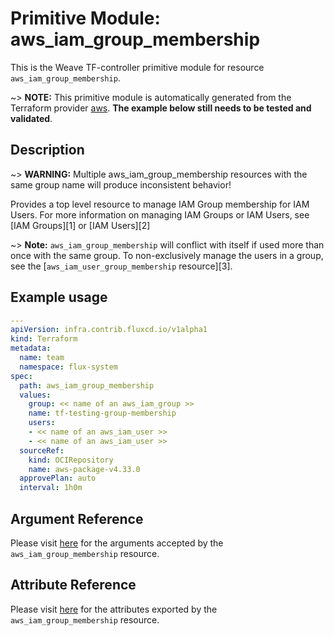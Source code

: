 
# Primitive Module: aws_iam_group_membership

This is the Weave TF-controller primitive module for resource `aws_iam_group_membership`.

~> **NOTE:** This primitive module is automatically generated from the Terraform provider [aws](https://registry.terraform.io/providers/hashicorp/aws/latest/docs/resources/iam_group_membership). **The example below still needs to be tested and validated**.

## Description

~> **WARNING:** Multiple aws_iam_group_membership resources with the same group name will produce inconsistent behavior!

Provides a top level resource to manage IAM Group membership for IAM Users. For
more information on managing IAM Groups or IAM Users, see [IAM Groups][1] or
[IAM Users][2]

~> **Note:** `aws_iam_group_membership` will conflict with itself if used more than once with the same group. To non-exclusively manage the users in a group, see the
[`aws_iam_user_group_membership` resource][3].

## Example usage

```yaml
---
apiVersion: infra.contrib.fluxcd.io/v1alpha1
kind: Terraform
metadata:
  name: team
  namespace: flux-system
spec:
  path: aws_iam_group_membership
  values:
    group: << name of an aws_iam_group >>
    name: tf-testing-group-membership
    users:
    - << name of an aws_iam_user >>
    - << name of an aws_iam_user >>
  sourceRef:
    kind: OCIRepository
    name: aws-package-v4.33.0
  approvePlan: auto
  interval: 1h0m
```

## Argument Reference

Please visit [here](https://registry.terraform.io/providers/hashicorp/aws/4.33.0/docs/resources/iam_group_membership#argument-reference) for the arguments accepted by the `aws_iam_group_membership` resource.

## Attribute Reference

Please visit [here](https://registry.terraform.io/providers/hashicorp/aws/4.33.0/docs/resources/iam_group_membership#attributes-reference) for the attributes exported by the `aws_iam_group_membership` resource.
